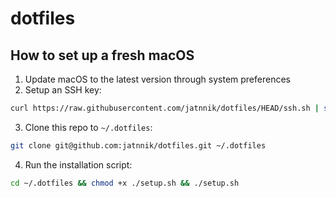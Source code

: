 # dotfiles

## How to set up a fresh macOS

1. Update macOS to the latest version through system preferences
2. Setup an SSH key:
```bash
curl https://raw.githubusercontent.com/jatnnik/dotfiles/HEAD/ssh.sh | sh -s "<your-email-address>"
```
3. Clone this repo to `~/.dotfiles`:
```bash
git clone git@github.com:jatnnik/dotfiles.git ~/.dotfiles
```
4. Run the installation script:
```bash
cd ~/.dotfiles && chmod +x ./setup.sh && ./setup.sh
```
